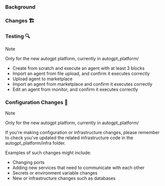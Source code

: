 ### Background

<!-- Clearly explain the need for these changes: -->

### Changes 🏗️

<!-- Concisely describe all of the changes made in this pull request: -->


### Testing 🔍
> [!NOTE] 
Only for the new autogpt platform, currently in autogpt_platform/

<!--
Please make sure your changes have been tested and are in good working condition. 
Here is a list of our critical paths, if you need some inspiration on what and how to test:
-->

- Create from scratch and execute an agent with at least 3 blocks
- Import an agent from file upload, and confirm it executes correctly
- Upload agent to marketplace
- Import an agent from marketplace and confirm it executes correctly
- Edit an agent from monitor, and confirm it executes correctly

### Configuration Changes 📝
> [!NOTE] 
Only for the new autogpt platform, currently in autogpt_platform/

If you're making configuration or infrastructure changes, please remember to check you've updated the related infrastructure code in the autogpt_platform/infra folder.

Examples of such changes might include: 

- Changing ports
- Adding new services that need to communicate with each other
- Secrets or environment variable changes
- New or infrastructure changes such as databases
